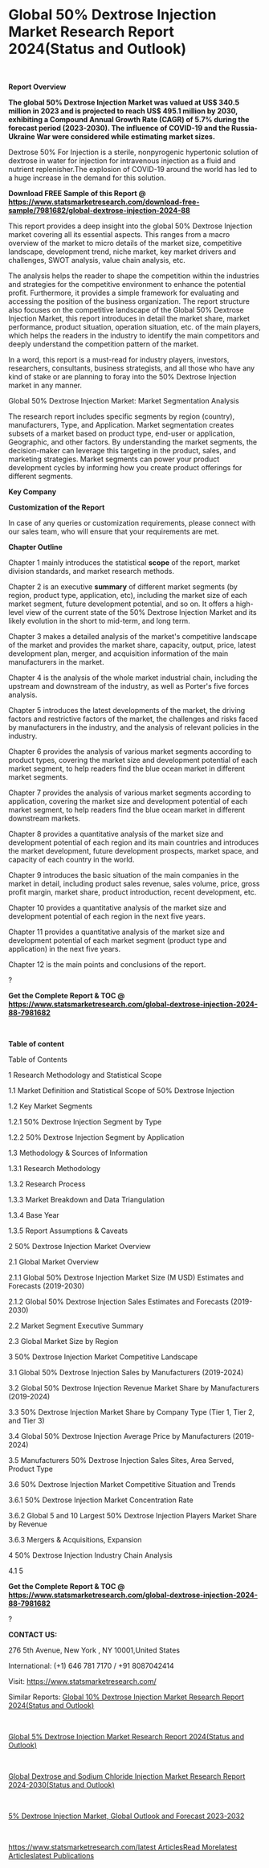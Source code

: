 <h1>Global 50% Dextrose Injection Market Research Report 2024(Status and Outlook)</h1><br/><p><strong>Report Overview</strong></p>
 
 
 
 <p><strong>The global 50% Dextrose Injection Market was valued at US$ 340.5 million in 2023 and is projected to reach US$ 495.1 million by 2030, exhibiting a Compound Annual Growth Rate (<strong>CAGR</strong>) of 5.7% during the forecast period (2023-2030). The influence of COVID-19 and the Russia-Ukraine War were considered while estimating market sizes.</strong></p>
 
 
 
 <p>Dextrose 50% For Injection is a sterile, nonpyrogenic hypertonic solution of dextrose in water for injection for intravenous injection as a fluid and nutrient replenisher.The explosion of COVID-19 around the world has led to a huge increase in the demand for this solution.</p>
 
 
 
 <p><strong>Download FREE Sample of this Report @ <a href="https://www.statsmarketresearch.com/download-free-sample/7981682/global-dextrose-injection-2024-88">https://www.statsmarketresearch.com/download-free-sample/7981682/global-dextrose-injection-2024-88</a></strong></p>
 
 
 
 <p>This report provides a deep insight into the global 50% Dextrose Injection market covering all its essential aspects. This ranges from a macro overview of the market to micro details of the market size, competitive landscape, development trend, niche market, key market drivers and challenges, SWOT analysis, value chain analysis, etc.</p>
 
 
 
 <p>The analysis helps the reader to shape the competition within the industries and strategies for the competitive environment to enhance the potential profit. Furthermore, it provides a simple framework for evaluating and accessing the position of the business organization. The report structure also focuses on the competitive landscape of the Global 50% Dextrose Injection Market, this report introduces in detail the market share, market performance, product situation, operation situation, etc. of the main players, which helps the readers in the industry to identify the main competitors and deeply understand the competition pattern of the market.</p>
 
 
 
 <p>In a word, this report is a must-read for industry players, investors, researchers, consultants, business strategists, and all those who have any kind of stake or are planning to foray into the 50% Dextrose Injection market in any manner.</p>
 
 
 
 <p>Global 50% Dextrose Injection Market: Market Segmentation Analysis</p>
 
 
 
 <p>The research report includes specific segments by region (country), manufacturers, Type, and Application. Market segmentation creates subsets of a market based on product type, end-user or application, Geographic, and other factors. By understanding the market segments, the decision-maker can leverage this targeting in the product, sales, and marketing strategies. Market segments can power your product development cycles by informing how you create product offerings for different segments.</p>
 
 
 
 <p><strong>Key Company</strong></p>
 
 
 
 <p><strong>Customization of the Report</strong></p>
 
 
 
 <p>In case of any queries or customization requirements, please connect with our sales team, who will ensure that your requirements are met.</p>
 
 
 
 <p><strong>Chapter Outline</strong></p>
 
 
 
 <p>Chapter 1 mainly introduces the statistical <strong>scope</strong> of the report, market division standards, and market research methods.</p>
 
 
 
 <p>Chapter 2 is an executive <strong>summary</strong> of different market segments (by region, product type, application, etc), including the market size of each market segment, future development potential, and so on. It offers a high-level view of the current state of the 50% Dextrose Injection Market and its likely evolution in the short to mid-term, and long term.</p>
 
 
 
 <p>Chapter 3 makes a detailed analysis of the market&#39;s competitive landscape of the market and provides the market share, capacity, output, price, latest development plan, merger, and acquisition information of the main manufacturers in the market.</p>
 
 
 
 <p>Chapter 4 is the analysis of the whole market industrial chain, including the upstream and downstream of the industry, as well as Porter&#39;s five forces analysis.</p>
 
 
 
 <p>Chapter 5 introduces the latest developments of the market, the driving factors and restrictive factors of the market, the challenges and risks faced by manufacturers in the industry, and the analysis of relevant policies in the industry.</p>
 
 
 
 <p>Chapter 6 provides the analysis of various market segments according to product types, covering the market size and development potential of each market segment, to help readers find the blue ocean market in different market segments.</p>
 
 
 
 <p>Chapter 7 provides the analysis of various market segments according to application, covering the market size and development potential of each market segment, to help readers find the blue ocean market in different downstream markets.</p>
 
 
 
 <p>Chapter 8 provides a quantitative analysis of the market size and development potential of each region and its main countries and introduces the market development, future development prospects, market space, and capacity of each country in the world.</p>
 
 
 
 <p>Chapter 9 introduces the basic situation of the main companies in the market in detail, including product sales revenue, sales volume, price, gross profit margin, market share, product introduction, recent development, etc.</p>
 
 
 
 <p>Chapter 10 provides a quantitative analysis of the market size and development potential of each region in the next five years.</p>
 
 
 
 <p>Chapter 11 provides a quantitative analysis of the market size and development potential of each market segment (product type and application) in the next five years.</p>
 
 
 
 <p>Chapter 12 is the main points and conclusions of the report.</p>
 
 
 
 <p>? </p>
 
 
 
 <div><b>Get the Complete Report & TOC @ <a href="https://www.statsmarketresearch.com/global-dextrose-injection-2024-88-7981682">https://www.statsmarketresearch.com/global-dextrose-injection-2024-88-7981682</a></b></div>
 
 
 
 <p><br />
 
 <b>Table of content</b></p>
 
 
 
 <p>Table of Contents<br />
 
 1 Research Methodology and Statistical Scope<br />
 
 1.1 Market Definition and Statistical Scope of 50% Dextrose Injection<br />
 
 1.2 Key Market Segments<br />
 
 1.2.1 50% Dextrose Injection Segment by Type<br />
 
 1.2.2 50% Dextrose Injection Segment by Application<br />
 
 1.3 Methodology & Sources of Information<br />
 
 1.3.1 Research Methodology<br />
 
 1.3.2 Research Process<br />
 
 1.3.3 Market Breakdown and Data Triangulation<br />
 
 1.3.4 Base Year<br />
 
 1.3.5 Report Assumptions & Caveats<br />
 
 2 50% Dextrose Injection Market Overview<br />
 
 2.1 Global Market Overview<br />
 
 2.1.1 Global 50% Dextrose Injection Market Size (M USD) Estimates and Forecasts (2019-2030)<br />
 
 2.1.2 Global 50% Dextrose Injection Sales Estimates and Forecasts (2019-2030)<br />
 
 2.2 Market Segment Executive Summary<br />
 
 2.3 Global Market Size by Region<br />
 
 3 50% Dextrose Injection Market Competitive Landscape<br />
 
 3.1 Global 50% Dextrose Injection Sales by Manufacturers (2019-2024)<br />
 
 3.2 Global 50% Dextrose Injection Revenue Market Share by Manufacturers (2019-2024)<br />
 
 3.3 50% Dextrose Injection Market Share by Company Type (Tier 1, Tier 2, and Tier 3)<br />
 
 3.4 Global 50% Dextrose Injection Average Price by Manufacturers (2019-2024)<br />
 
 3.5 Manufacturers 50% Dextrose Injection Sales Sites, Area Served, Product Type<br />
 
 3.6 50% Dextrose Injection Market Competitive Situation and Trends<br />
 
 3.6.1 50% Dextrose Injection Market Concentration Rate<br />
 
 3.6.2 Global 5 and 10 Largest 50% Dextrose Injection Players Market Share by Revenue<br />
 
 3.6.3 Mergers & Acquisitions, Expansion<br />
 
 4 50% Dextrose Injection Industry Chain Analysis<br />
 
 4.1 5</p>
 
 
 
 <div><b>Get the Complete Report & TOC @ <a href="https://www.statsmarketresearch.com/global-dextrose-injection-2024-88-7981682">https://www.statsmarketresearch.com/global-dextrose-injection-2024-88-7981682</a></b></div>
 
 
 
 <p>? </p>
 
 
 
 <p><b>CONTACT US:</b><br />
 
 276 5th Avenue, New York , NY 10001,United States<br />
 
 International: (+1) 646 781 7170 / +91 8087042414<br />
 
 Visit: <a href="https://www.statsmarketresearch.com/">https://www.statsmarketresearch.com/</a><br />
 
 Similar Reports: <a href="https://www.statsmarketresearch.com/global-dextrose-injection-2024-88-7981682">Global 10% Dextrose Injection Market Research Report 2024(Status and Outlook)</a><br />
 
 <br />
 
 <a href="https://www.statsmarketresearch.com/global-dextrose-injection-2024-88-7981682">Global 5% Dextrose Injection Market Research Report 2024(Status and Outlook)</a><br />
 
 <br />
 
 <a href="https://www.statsmarketresearch.com/global-dextrose-injection-2024-88-7981682">Global Dextrose and Sodium Chloride Injection Market Research Report 2024-2030(Status and Outlook)</a><br />
 
 <br />
 
 <a href="https://www.statsmarketresearch.com/global-dextrose-injection-2024-88-7981682">5% Dextrose Injection Market, Global Outlook and Forecast 2023-2032</a><br />
 
 <br />
 
 <a href="https://gyeongbokgung.com">https://www.statsmarketresearch.com/</a><a href="https://hallyeomaritime.com">latest Articles</a><a href="https://jingwansa.com">Read More</a><a href="https://nguoiviet.jp/">latest Articles</a><a href="https://www.intelmarketresearch.com/">latest Publications</a></p>